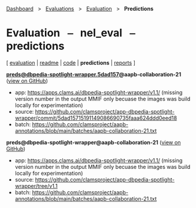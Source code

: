 [Dashboard](../../../index.md)  &nbsp; > &nbsp; [Evaluations](../../index.md)  &nbsp; > &nbsp; [Evaluation](../index.md)  &nbsp; > &nbsp; ****Predictions**** 
# Evaluation &nbsp; ⎯ &nbsp; nel_eval &nbsp; ⎯ &nbsp; predictions

\[ [evaluation](../index.md) | [readme](../readme.md) | [code](../code.md) | **predictions** | [reports](../reports/index.md) \]

**preds@dbpedia-spotlight-wrapper.5dad157@aapb-collaboration-21** ([view on GitHub](https://github.com/clamsproject/aapb-evaluations/tree/854eeb362d3500232982eda53bda4eb47d76df51/nel_eval/preds@dbpedia-spotlight-wrapper.5dad157@aapb-collaboration-21))

* app: https://apps.clams.ai/dbpedia-spotlight-wrapper/v1.1/ (missing version number in the output MMIF only becuase the images was build locally for experimentation)
* source: https://github.com/clamsproject/app-dbpedia-spotlight-wrapper/commit/5dad15715191149086690735faaa624ddd0eed18
* batch: https://github.com/clamsproject/aapb-annotations/blob/main/batches/aapb-collaboration-21.txt


**preds@dbpedia-spotlight-wrapper@aapb-collaboration-21** ([view on GitHub](https://github.com/clamsproject/aapb-evaluations/tree/854eeb362d3500232982eda53bda4eb47d76df51/nel_eval/preds@dbpedia-spotlight-wrapper@aapb-collaboration-21))

* app: https://apps.clams.ai/dbpedia-spotlight-wrapper/v1.1/ (missing version number in the output MMIF only becuase the images was build locally for experimentation)
* source: https://github.com/clamsproject/app-dbpedia-spotlight-wrapper/tree/v1.1
* batch: https://github.com/clamsproject/aapb-annotations/blob/main/batches/aapb-collaboration-21.txt



